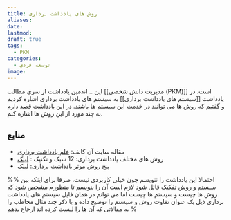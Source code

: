 ```yaml
---
title: روش های یادداشت برداری
aliases: 
date: 
lastmod: 
draft: true
tags:
  - PKM
categories:
  - توسعه فردی
image:
---
```

این .. اندمین یادداشت از سری مطالب [[مدیریت دانش شخصی (PKM)]] است. در یادداشت [[سیستم های یادداشت برداری]] به سیستم های یادداشت برداری اشاره کردیم و گفتیم که روش ها می توانند در خدمت این سیستم ها باشند. در این یادداشت قصد دارم به چند مورد از این روش ها اشاره کنم.



## منابع 
- مقاله سایت آن کانف: [علم یادداشت برداری](https://nesslabs.com/note-taking)
- روش های مختلف یادداشت برداری: 12 سبک و تکنیک : [لینک](https://crm.org/news/note-taking-methods)
- پنج روش موثر یادداشت برداری: [لینک](https://www.oxfordlearning.com/5-effective-note-taking-methods/)


%%
احتمالا این یادداشت را ننویسم چون خیلی کاربردی نیست، صرفا برای اینکه بین سیستم و روش تفکیک قائل شود لازم است آن را بنویسم تا منظورم مشخص شود که روش ها چیست و سیستم ها چیست اما می توانم در همان فایل سیستم های یادداشت برداری ذیل یک عنوان تفاوت روش و سیستم را توضیح داده و با ذکر چند مثال مخاطب را به مقالاتی که آن ها را لیست کرده اند ارجاع بدهم
%